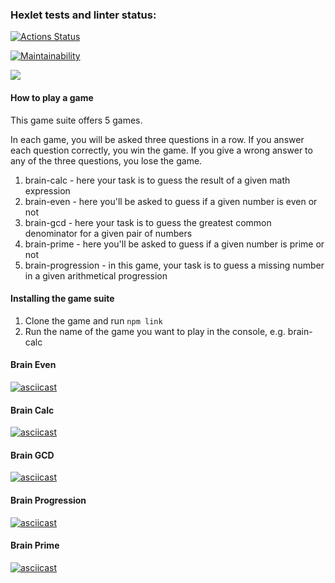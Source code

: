### Hexlet tests and linter status:

[![Actions Status](https://github.com/roman-usov/frontend-project-44/workflows/hexlet-check/badge.svg)](https://github.com/roman-usov/frontend-project-44/actions)

[![Maintainability](https://api.codeclimate.com/v1/badges/5c2b552a03bd0ff4d539/maintainability)](https://codeclimate.com/github/roman-usov/frontend-project-44/maintainability)

<a href="https://codeclimate.com/github/roman-usov/frontend-project-44/test_coverage"><img src="https://api.codeclimate.com/v1/badges/5c2b552a03bd0ff4d539/test_coverage" /></a>

#### How to play a game

This game suite offers 5 games.

In each game, you will be asked three questions in a row. If you answer each question correctly, you win the game. If you give a wrong answer to any of the three questions, you lose the game. 

1. brain-calc - here your task is to guess the result of a given math expression
2. brain-even - here you'll be asked to guess if a given number is even or not
3. brain-gcd - here your task is to guess the greatest common denominator for a given pair of numbers
4. brain-prime - here you'll be asked to guess if a given number is prime or not
5. brain-progression - in this game, your task is to guess a missing number in a given arithmetical progression

#### Installing the game suite

1. Clone the game and run ```npm link```
2. Run the name of the game you want to play in the console, e.g. brain-calc 

#### Brain Even
[![asciicast](https://asciinema.org/a/Pg9r3yoED1VH9IOFNDZlTT6xt.svg)](https://asciinema.org/a/Pg9r3yoED1VH9IOFNDZlTT6xt)

#### Brain Calc
[![asciicast](https://asciinema.org/a/LQn0vd8QWiWWSHlKjcAR9j8eJ.svg)](https://asciinema.org/a/LQn0vd8QWiWWSHlKjcAR9j8eJ)

#### Brain GCD
[![asciicast](https://asciinema.org/a/N5k1k1ISIzobS0Wl5Aef2Ca60.svg)](https://asciinema.org/a/N5k1k1ISIzobS0Wl5Aef2Ca60)

#### Brain Progression
[![asciicast](https://asciinema.org/a/g0TUPi7GWjOqPmWKM910cH3RU.svg)](https://asciinema.org/a/g0TUPi7GWjOqPmWKM910cH3RU)

#### Brain Prime
[![asciicast](https://asciinema.org/a/HYRuJnaqUhXiJsFyl3s5Dv3Hj.svg)](https://asciinema.org/a/HYRuJnaqUhXiJsFyl3s5Dv3Hj)
